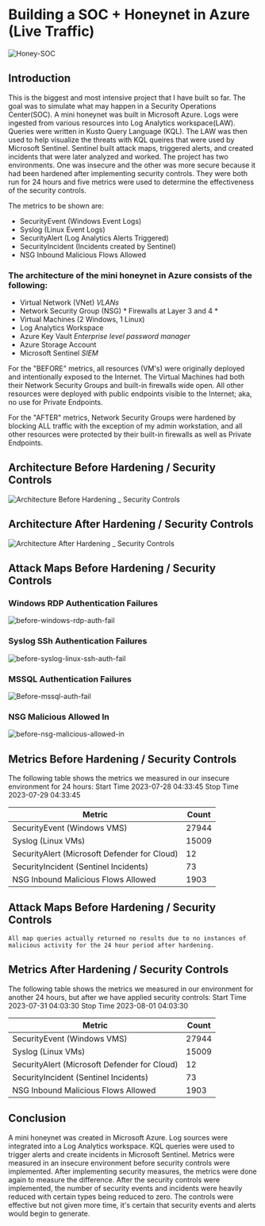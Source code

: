 # Building a SOC + Honeynet in Azure (Live Traffic)

![Honey-SOC](https://github.com/esteban-flores/Azure-SOC-Honey-Net/assets/60724828/e403fc9c-9781-4ca7-bf75-b22116b22723)

## Introduction

This is the biggest and most intensive project that I have built so far. The goal was to simulate what may happen in a Security Operations Center(SOC).
A mini honeynet was built in Microsoft Azure. Logs were ingested from various resources into Log Analytics workspace(LAW). Queries were written in Kusto Query Language (KQL).
The LAW was then used to help visualize the threats with KQL queires that were used by Microsoft Sentinel.
Sentinel built attack maps, triggered alerts, and created incidents that were later analyzed and worked. 
The project has two environments. One was insecure and the other was more secure because it had been hardened after implementing security controls. 
They were both run for 24 hours and five metrics were used to determine the effectiveness of the security controls. <br>

The metrics to be shown are:

- SecurityEvent (Windows Event Logs)
- Syslog (Linux Event Logs)
- SecurityAlert (Log Analytics Alerts Triggered)
- SecurityIncident (Incidents created by Sentinel)
- NSG Inbound Malicious Flows Allowed 
<!-- -AzureNetworkAnalytics_CL (Malicious Flows allowed into our honeynet) -->

### The architecture of the mini honeynet in Azure consists of the following:

- Virtual Network (VNet) *VLANs*
- Network Security Group (NSG) * Firewalls at Layer 3 and 4 *
- Virtual Machines (2 Windows, 1 Linux)
- Log Analytics Workspace
- Azure Key Vault *Enterprise level password manager*
- Azure Storage Account
- Microsoft Sentinel *SIEM*

For the "BEFORE" metrics, all resources (VM's) were originally deployed and intentionally exposed to the Internet.
The Virtual Machines had both their Network Security Groups and built-in firewalls wide open. All other resources were deployed with public endpoints visible to the Internet; aka, no use for Private Endpoints.

For the "AFTER" metrics, Network Security Groups were hardened by blocking ALL traffic with the exception of my admin workstation, and all other resources were protected by their built-in firewalls as well as Private Endpoints.

## Architecture Before Hardening / Security Controls

![Architecture Before Hardening _ Security Controls](https://github.com/esteban-flores/Azure-SOC-Honey-Net/assets/60724828/fc8bf287-b3d6-4ef9-a408-d76d3daba70a)

## Architecture After Hardening / Security Controls

![Architecture After Hardening _ Security Controls](https://github.com/esteban-flores/Azure-SOC-Honey-Net/assets/60724828/ad54d51b-f975-4331-98da-8132b0901d7b)

## Attack Maps Before Hardening / Security Controls

<h3>Windows RDP Authentication Failures</h3>

![before-windows-rdp-auth-fail](https://github.com/esteban-flores/Azure-SOC-Honey-Net/assets/60724828/6c0472c8-3ca1-4237-8091-a5bca2144cb1)<br>

<h3>Syslog SSh Authentication Failures</h3>

![before-syslog-linux-ssh-auth-fail](https://github.com/esteban-flores/Azure-SOC-Honey-Net/assets/60724828/123899df-b4a2-4cac-ae9c-d9c1ca3ada3a)<br>

<h3>MSSQL Authentication Failures</h3>

![Before-mssql-auth-fail](https://github.com/esteban-flores/Azure-SOC-Honey-Net/assets/60724828/52f1e407-a6d5-4d93-9edb-a0c3f528d735)<br>

<h3>NSG Malicious Allowed In</h3>

![before-nsg-malicious-allowed-in](https://github.com/esteban-flores/Azure-SOC-Honey-Net/assets/60724828/cf3ca6cc-6a6d-47fd-a862-126cd4fb25cf)<br>

<!--
  Josh's Maps
![NSG Allowed Inbound Malicious Flows](https://i.imgur.com/1qvswSX.png)<br>
![Linux Syslog Auth Failures](https://i.imgur.com/G1YgZt6.png)<br>
![Windows RDP/SMB Auth Failures](https://i.imgur.com/ESr9Dlv.png)<br>
-->

## Metrics Before Hardening / Security Controls

The following table shows the metrics we measured in our insecure environment for 24 hours:
Start Time 2023-07-28 04:33:45
Stop Time 2023-07-29 04:33:45

| Metric                                                 | Count
| ------------------------------------------------------ | -----
| SecurityEvent (Windows VMS)                            | 27944
| Syslog (Linux VMs)                                     | 15009
| SecurityAlert (Microsoft Defender for Cloud)           | 12
| SecurityIncident (Sentinel Incidents)                  | 73
| NSG Inbound Malicious Flows Allowed                    | 1903

## Attack Maps Before Hardening / Security Controls

```All map queries actually returned no results due to no instances of malicious activity for the 24 hour period after hardening.```

## Metrics After Hardening / Security Controls

The following table shows the metrics we measured in our environment for another 24 hours, but after we have applied security controls:
Start Time 2023-07-31 04:03:30
Stop Time	2023-08-01 04:03:30

| Metric                                                 | Count
| ------------------------------------------------------ | -----
| SecurityEvent (Windows VMS)                            | 27944
| Syslog (Linux VMs)                                     | 15009
| SecurityAlert (Microsoft Defender for Cloud)           | 12
| SecurityIncident (Sentinel Incidents)                  | 73
| NSG Inbound Malicious Flows Allowed                    | 1903

## Conclusion

A mini honeynet was created in Microsoft Azure. Log sources were integrated into a Log Analytics workspace. 
KQL queries were used to trigger alerts and create incidents in Microsoft Sentinel. 
Metrics were measured in an insecure environment before security controls were implemented. After implementing security measures, the metrics were done again to measure the difference. 
After the security controls were implemented, the number of security events and incidents were heavily reduced with certain types being reduced to zero.
The controls were effective but not given more time, it's certain that security events and alerts would begin to generate.
